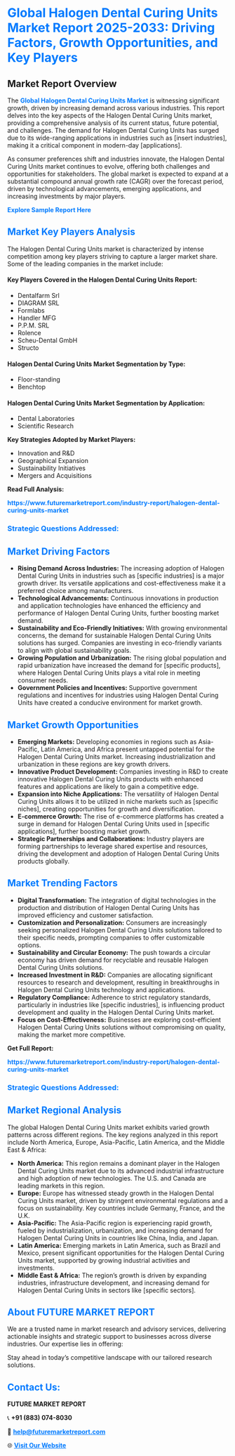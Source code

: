 <h1 style="color: #007BFF;">Global Halogen Dental Curing Units Market Report 2025-2033: Driving Factors, Growth Opportunities, and Key Players</h1>

<section id="overview">
<h2>Market Report Overview</h2>
<p>The <a href="https://www.futuremarketreport.com/industry-report/halogen-dental-curing-units-market" style="color: #007BFF; text-decoration: none;"><strong>Global Halogen Dental Curing Units Market</strong></a> is witnessing significant growth, driven by increasing demand across various industries. This report delves into the key aspects of the Halogen Dental Curing Units market, providing a comprehensive analysis of its current status, future potential, and challenges. The demand for Halogen Dental Curing Units has surged due to its wide-ranging applications in industries such as [insert industries], making it a critical component in modern-day [applications].</p>
<p>As consumer preferences shift and industries innovate, the Halogen Dental Curing Units market continues to evolve, offering both challenges and opportunities for stakeholders. The global market is expected to expand at a substantial compound annual growth rate (CAGR) over the forecast period, driven by technological advancements, emerging applications, and increasing investments by major players.</p>
</section>

<section id="overview">
<p><a href="https://www.futuremarketreport.com/request-sample/reportId=31689" style="color: #007BFF; text-decoration: none;"><strong>Explore Sample Report Here</strong></a></p>
</section>

<section id="key-players">
<h2 style="color: #007BFF;">Market Key Players Analysis</h2>
<p>The Halogen Dental Curing Units market is characterized by intense competition among key players striving to capture a larger market share. Some of the leading companies in the market include:</p>
<h4>Key Players Covered in the Halogen Dental Curing Units Report:</h4>
<ul><li>Dentalfarm Srl</li><li>DIAGRAM SRL</li><li>Formlabs</li><li>Handler MFG</li><li>P.P.M. SRL</li><li>Rolence</li><li>Scheu-Dental GmbH</li><li>Structo</li></ul>
<h4>Halogen Dental Curing Units Market Segmentation by Type:</h4>
<ul><li>Floor-standing</li><li>Benchtop</li></ul>

<h4>Halogen Dental Curing Units Market Segmentation by Application:</h4>
<ul><li>Dental Laboratories</li><li>Scientific Research</li></ul>
<p><strong>Key Strategies Adopted by Market Players:</strong></p>
<ul>
<li>Innovation and R&D</li>
<li>Geographical Expansion</li>
<li>Sustainability Initiatives</li>
<li>Mergers and Acquisitions</li>
</ul>
</section>

<section>
<p><strong>Read Full Analysis: </strong></p><a href="https://www.futuremarketreport.com/industry-report/halogen-dental-curing-units-market" style="color: #007BFF; text-decoration: none;"><strong>https://www.futuremarketreport.com/industry-report/halogen-dental-curing-units-market</strong></a>
<h3 style="color: #007BFF;">Strategic Questions Addressed:</h3>
</section>

<section id="driving-factors">
<h2 style="color: #007BFF;">Market Driving Factors</h2>
<ul>
<li><strong>Rising Demand Across Industries:</strong> The increasing adoption of Halogen Dental Curing Units in industries such as [specific industries] is a major growth driver. Its versatile applications and cost-effectiveness make it a preferred choice among manufacturers.</li>
<li><strong>Technological Advancements:</strong> Continuous innovations in production and application technologies have enhanced the efficiency and performance of Halogen Dental Curing Units, further boosting market demand.</li>
<li><strong>Sustainability and Eco-Friendly Initiatives:</strong> With growing environmental concerns, the demand for sustainable Halogen Dental Curing Units solutions has surged. Companies are investing in eco-friendly variants to align with global sustainability goals.</li>
<li><strong>Growing Population and Urbanization:</strong> The rising global population and rapid urbanization have increased the demand for [specific products], where Halogen Dental Curing Units plays a vital role in meeting consumer needs.</li>
<li><strong>Government Policies and Incentives:</strong> Supportive government regulations and incentives for industries using Halogen Dental Curing Units have created a conducive environment for market growth.</li>
</ul>
</section>

<section id="growth-opportunities">
<h2 style="color: #007BFF;">Market Growth Opportunities</h2>
<ul>
<li><strong>Emerging Markets:</strong> Developing economies in regions such as Asia-Pacific, Latin America, and Africa present untapped potential for the Halogen Dental Curing Units market. Increasing industrialization and urbanization in these regions are key growth drivers.</li>
<li><strong>Innovative Product Development:</strong> Companies investing in R&D to create innovative Halogen Dental Curing Units products with enhanced features and applications are likely to gain a competitive edge.</li>
<li><strong>Expansion into Niche Applications:</strong> The versatility of Halogen Dental Curing Units allows it to be utilized in niche markets such as [specific niches], creating opportunities for growth and diversification.</li>
<li><strong>E-commerce Growth:</strong> The rise of e-commerce platforms has created a surge in demand for Halogen Dental Curing Units used in [specific applications], further boosting market growth.</li>
<li><strong>Strategic Partnerships and Collaborations:</strong> Industry players are forming partnerships to leverage shared expertise and resources, driving the development and adoption of Halogen Dental Curing Units products globally.</li>
</ul>
</section>

<section id="trending-factors">
<h2 style="color: #007BFF;">Market Trending Factors</h2>
<ul>
<li><strong>Digital Transformation:</strong> The integration of digital technologies in the production and distribution of Halogen Dental Curing Units has improved efficiency and customer satisfaction.</li>
<li><strong>Customization and Personalization:</strong> Consumers are increasingly seeking personalized Halogen Dental Curing Units solutions tailored to their specific needs, prompting companies to offer customizable options.</li>
<li><strong>Sustainability and Circular Economy:</strong> The push towards a circular economy has driven demand for recyclable and reusable Halogen Dental Curing Units solutions.</li>
<li><strong>Increased Investment in R&D:</strong> Companies are allocating significant resources to research and development, resulting in breakthroughs in Halogen Dental Curing Units technology and applications.</li>
<li><strong>Regulatory Compliance:</strong> Adherence to strict regulatory standards, particularly in industries like [specific industries], is influencing product development and quality in the Halogen Dental Curing Units market.</li>
<li><strong>Focus on Cost-Effectiveness:</strong> Businesses are exploring cost-efficient Halogen Dental Curing Units solutions without compromising on quality, making the market more competitive.</li>
</ul>
</section>

<section>
<p><strong>Get Full Report: </strong></p><a href="https://www.futuremarketreport.com/industry-report/halogen-dental-curing-units-market" style="color: #007BFF; text-decoration: none;"><strong>https://www.futuremarketreport.com/industry-report/halogen-dental-curing-units-market</strong></a>
<h3 style="color: #007BFF;">Strategic Questions Addressed:</h3>
</section>


<section id="regional-analysis">
<h2 style="color: #007BFF;">Market Regional Analysis</h2>
<p>The global Halogen Dental Curing Units market exhibits varied growth patterns across different regions. The key regions analyzed in this report include North America, Europe, Asia-Pacific, Latin America, and the Middle East & Africa:</p>
<ul>
<li><strong>North America:</strong> This region remains a dominant player in the Halogen Dental Curing Units market due to its advanced industrial infrastructure and high adoption of new technologies. The U.S. and Canada are leading markets in this region.</li>
<li><strong>Europe:</strong> Europe has witnessed steady growth in the Halogen Dental Curing Units market, driven by stringent environmental regulations and a focus on sustainability. Key countries include Germany, France, and the U.K.</li>
<li><strong>Asia-Pacific:</strong> The Asia-Pacific region is experiencing rapid growth, fueled by industrialization, urbanization, and increasing demand for Halogen Dental Curing Units in countries like China, India, and Japan.</li>
<li><strong>Latin America:</strong> Emerging markets in Latin America, such as Brazil and Mexico, present significant opportunities for the Halogen Dental Curing Units market, supported by growing industrial activities and investments.</li>
<li><strong>Middle East & Africa:</strong> The region’s growth is driven by expanding industries, infrastructure development, and increasing demand for Halogen Dental Curing Units in sectors like [specific sectors].</li>
</ul>
</section>

<footer>
<h2 style="color: #007BFF;">About FUTURE MARKET REPORT</h2>
<p>We are a trusted name in market research and advisory services, delivering actionable insights and strategic support to businesses across diverse industries. Our expertise lies in offering:</p>

<p>Stay ahead in today’s competitive landscape with our tailored research solutions.</p>

<h2 style="color: #007BFF;">Contact Us:</h2>
<p><strong>FUTURE MARKET REPORT</strong></p>
<p>📞 <strong>+91 (883) 074-8030</strong></p>
<p>📧 <strong><a href="mailto:help@futuremarketreport.com" style="color: #007BFF;">help@futuremarketreport.com</a></strong></p>
<p>🌐 <strong><a href="https://www.futuremarketreport.com/" style="color: #007BFF;">Visit Our Website</a></strong></p>
</footer>